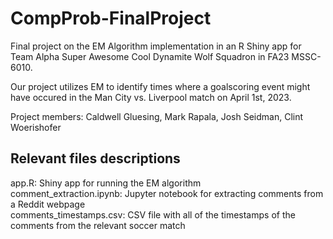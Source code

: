 # CompProb-FinalProject
Final project on the EM Algorithm implementation in an R Shiny app for Team Alpha Super Awesome Cool Dynamite Wolf Squadron in FA23 MSSC-6010.  

Our project utilizes EM to identify times where a goalscoring event might have occured in the Man City vs. Liverpool match on April 1st, 2023.  

Project members: Caldwell Gluesing, Mark Rapala, Josh Seidman, Clint Woerishofer

## Relevant files descriptions
app.R: Shiny app for running the EM algorithm  
comment_extraction.ipynb: Jupyter notebook for extracting comments from a Reddit webpage  
comments_timestamps.csv: CSV file with all of the timestamps of the comments from the relevant soccer match  
